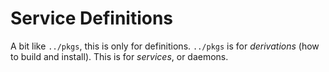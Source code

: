 # Service Definitions

A bit like `../pkgs`, this is only for definitions. `../pkgs` is for
_derivations_ (how to build and install). This is for _services_, or daemons.
